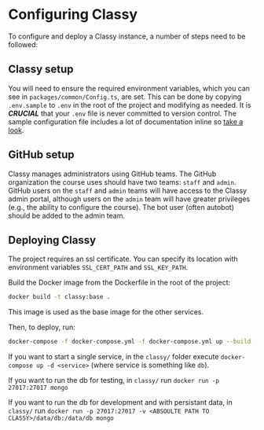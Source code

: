 # Configuring Classy

To configure and deploy a Classy instance, a number of steps need to be followed: 

## Classy setup
You will need to ensure the required environment variables, which you can see in `packages/common/Config.ts`, are set.
This can be done by copying `.env.sample` to `.env` in the root of the project and modifying as needed. It is ***CRUCIAL*** that your `.env` file is never committed to version control.
The sample configuration file includes a lot of documentation inline so [take a look](https://github.com/ubccpsc/classy/blob/master/.env.sample).

## GitHub setup
Classy manages administrators using GitHub teams. The GitHub organization the course uses should have two teams: `staff` and `admin`. GitHub users on the `staff` and `admin` teams will have access to the Classy admin portal, although users on the `admin` team will have greater privileges (e.g., the ability to configure the course). The bot user (often autobot) should be added to the admin team.

## Deploying Classy
The project requires an ssl certificate.
You can specify its location with environment variables `SSL_CERT_PATH` and `SSL_KEY_PATH`.

Build the Docker image from the Dockerfile in the root of the project:
```bash
docker build -t classy:base .
```
This image is used as the base image for the other services.

Then, to deploy, run:
```bash
docker-compose -f docker-compose.yml -f docker-compose.yml up --build -d
```

If you want to start a single service, in the `classy/` folder execute `docker-compose up -d <service>` (where service is something like `db`).
	
If you want to run the db for testing, in `classy/` run `docker run -p 27017:27017 mongo`

If you want to run the db for development and with persistant data, in `classy/` run `docker run -p 27017:27017 -v <ABSOULTE PATH TO CLASSY>/data/db:/data/db mongo`  

